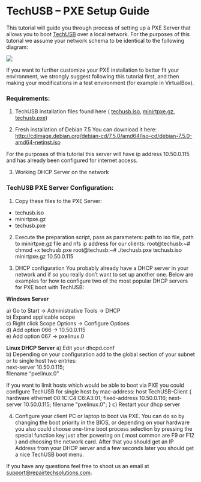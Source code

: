 TechUSB – PXE Setup Guide
===========

This tutorial will guide you through process of setting up a PXE Server that allows you to boot <a href="https://repairtechsolutions.com">TechUSB</a> over a local network. For the purposes of this tutorial we assume your network schema to be identical to the following diagram:

<img src="http://i.imgur.com/eddEPIs.png" />

If you want to further customize your PXE installation to better fit your environment, we strongly suggest following this tutorial first, and then making your modifications in a test environment (for example in VirtualBox).

<h3>Requirements:</h3>

1)	TechUSB installation files found here ( <a href="https://8a460776177d49c765ce-a2065d3226b6f083a3fe1d53a8aa037e.ssl.cf1.rackcdn.com/techusb.iso">techusb.iso</a>, <a href="https://8a460776177d49c765ce-a2065d3226b6f083a3fe1d53a8aa037e.ssl.cf1.rackcdn.com/minirtpxe.gz">minirtpxe.gz</a>, <a href="https://8a460776177d49c765ce-a2065d3226b6f083a3fe1d53a8aa037e.ssl.cf1.rackcdn.com/techusb.pxe">techusb.pxe</a>)

2)	Fresh installation of Debian 7.5
You can download it here:
http://cdimage.debian.org/debian-cd/7.5.0/amd64/iso-cd/debian-7.5.0-amd64-netinst.iso

For the purposes of this tutorial this server will have ip address 10.50.0.115 and has already been configured for internet access.

3)	Working DHCP Server on the network

<h3>TechUSB PXE Server Configuration:</h3>

1)	Copy these files to the PXE Server:
- techusb.iso
- minirtpxe.gz
- techusb.pxe

2)	Execute the preparation script, pass as parameters: path to iso file, path to minirtpxe.gz file and nfs ip address for our clients:
root@techusb:~#   chmod +x techusb.pxe
root@techusb:~#   ./techusb.pxe techusb.iso minirtpxe.gz 10.50.0.115

3)	DHCP configuration
You probably already have a DHCP server in your network and if so you really don’t want to set up another one. Below are examples for how to configure two of the most popular DHCP servers for PXE boot with TechUSB:

<b>Windows Server</b>

a) Go to Start -> Administrative Tools -> DHCP<br/>
b) Expand applicable scope<br/>
c) Right click Scope Options -> Configure Options<br/>
d) Add option 066 -> 10.50.0.115<br/>
e) Add option 067 -> pxelinux.0<br/>

<b>Linux DHCP Server</b>
a)	Edit your dhcpd.conf<br/>
b)	Depending on your configuration add to the global section of your subnet or to single host two entries:<br/>
next-server 10.50.0.115;<br/>
filename “pxelinux.0”<br/>

If you want to limit hosts which would be able to boot via PXE you could configure TechUSB for single host by mac-address:
host TechUSB-Client {
hardware ethernet 00:1C:C4:C6:A3:01;
fixed-address 10.50.0.116;
next-server 10.50.0.115;
filename "pxelinux.0";
}
c)	Restart your dhcp server

4)	Configure your client PC or laptop to boot via PXE. You can do so by changing the boot priority in the BIOS, or depending on your hardware you also could choose one-time boot process selection by pressing the special function key just after powering on ( most common are F9 or F12 ) and choosing the network card. After that you should get an IP Address from your DHCP server and a few seconds later you should get a nice TechUSB boot menu.

If you have any questions feel free to shoot us an email at <a href="mailto:support@repairtechsolutions.com">support@repairtechsolutions.com</a>.
